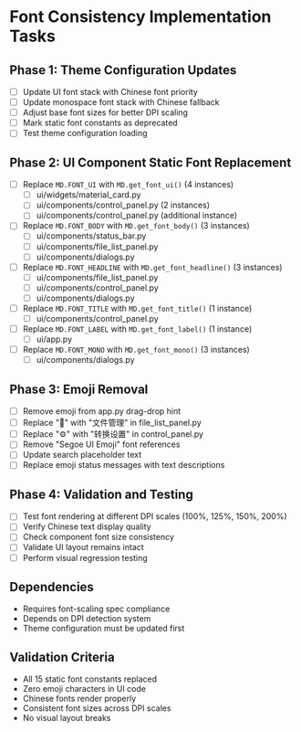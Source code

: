 # Font Consistency Implementation Tasks

## Phase 1: Theme Configuration Updates
- [ ] Update UI font stack with Chinese font priority
- [ ] Update monospace font stack with Chinese fallback
- [ ] Adjust base font sizes for better DPI scaling
- [ ] Mark static font constants as deprecated
- [ ] Test theme configuration loading

## Phase 2: UI Component Static Font Replacement
- [ ] Replace `MD.FONT_UI` with `MD.get_font_ui()` (4 instances)
  - [ ] ui/widgets/material_card.py
  - [ ] ui/components/control_panel.py (2 instances)
  - [ ] ui/components/control_panel.py (additional instance)
- [ ] Replace `MD.FONT_BODY` with `MD.get_font_body()` (3 instances)
  - [ ] ui/components/status_bar.py
  - [ ] ui/components/file_list_panel.py
  - [ ] ui/components/dialogs.py
- [ ] Replace `MD.FONT_HEADLINE` with `MD.get_font_headline()` (3 instances)
  - [ ] ui/components/file_list_panel.py
  - [ ] ui/components/control_panel.py
  - [ ] ui/components/dialogs.py
- [ ] Replace `MD.FONT_TITLE` with `MD.get_font_title()` (1 instance)
  - [ ] ui/components/control_panel.py
- [ ] Replace `MD.FONT_LABEL` with `MD.get_font_label()` (1 instance)
  - [ ] ui/app.py
- [ ] Replace `MD.FONT_MONO` with `MD.get_font_mono()` (3 instances)
  - [ ] ui/components/dialogs.py

## Phase 3: Emoji Removal
- [ ] Remove emoji from app.py drag-drop hint
- [ ] Replace "📂" with "文件管理" in file_list_panel.py
- [ ] Replace "⚙️" with "转换设置" in control_panel.py
- [ ] Remove "Segoe UI Emoji" font references
- [ ] Update search placeholder text
- [ ] Replace emoji status messages with text descriptions

## Phase 4: Validation and Testing
- [ ] Test font rendering at different DPI scales (100%, 125%, 150%, 200%)
- [ ] Verify Chinese text display quality
- [ ] Check component font size consistency
- [ ] Validate UI layout remains intact
- [ ] Perform visual regression testing

## Dependencies
- Requires font-scaling spec compliance
- Depends on DPI detection system
- Theme configuration must be updated first

## Validation Criteria
- All 15 static font constants replaced
- Zero emoji characters in UI code
- Chinese fonts render properly
- Consistent font sizes across DPI scales
- No visual layout breaks